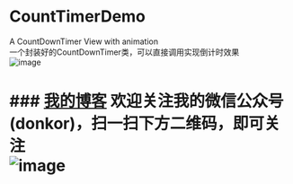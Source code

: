 # CountTimerDemo
A CountDownTimer View with animation<br>
一个封装好的CountDownTimer类，可以直接调用实现倒计时效果<br>
<image src="http://img.blog.csdn.net/20161123153843987" alt="image">
<h1>
### <a href="http://blog.csdn.net/donkor_">我的博客<a/>
欢迎关注我的微信公众号(donkor)，扫一扫下方二维码，即可关注<br>
<image src="http://img.blog.csdn.net/20161230160424267?watermark/2/text/aHR0cDovL2Jsb2cuY3Nkbi5uZXQvZG9ua29yXw==/font/5a6L5L2T/fontsize/400/fill/I0JBQkFCMA==/dissolve/70/gravity/SouthEast" alt="image">
